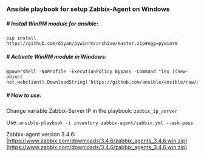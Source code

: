 ### Ansible playbook for setup Zabbix-Agent on Windows


##### # Install WinRM module for ansible:
`pip install https://github.com/diyan/pywinrm/archive/master.zip#egg=pywinrm`


##### # Activate WinRM module in Windows: 
```
@powershell -NoProfile -ExecutionPolicy Bypass -Command "iex ((new-object net.webclient).DownloadString('https://github.com/ansible/ansible/raw/devel/examples/scripts/ConfigureRemotingForAnsible.ps1'))"
```


##### # How to use:
Change variable Zabbix-Server IP in the playbook: `zabbix_ip_server`

Use: `ansible-playbook -i inventory zabbix-agent/zabbix.yml --ask-pass`


Zabbix-agent version 3.4.6: [https://www.zabbix.com/downloads/3.4.6/zabbix_agents_3.4.6.win.zip](https://www.zabbix.com/downloads/3.4.6/zabbix_agents_3.4.6.win.zip)